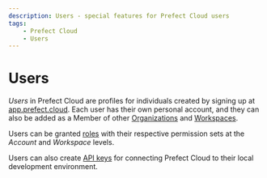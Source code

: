 ```yaml
---
description: Users - special features for Prefect Cloud users
tags:
    - Prefect Cloud
    - Users
---
```


# Users <span class="badge cloud"></span>

*Users* in Prefect Cloud are profiles for individuals created by signing up at [app.prefect.cloud](https://app.prefect.cloud). Each user has their own personal account, and they can also be added as a Member of other [Organizations](/cloud/organizations/) and [Workspaces](/cloud/workspaces/).

Users can be granted [roles](/cloud/users/roles/) with their respective permission sets at the *Account* and *Workspace* levels. 

Users can also create [API keys](/cloud/users/api-keys/) for connecting Prefect Cloud to their local development environment.
